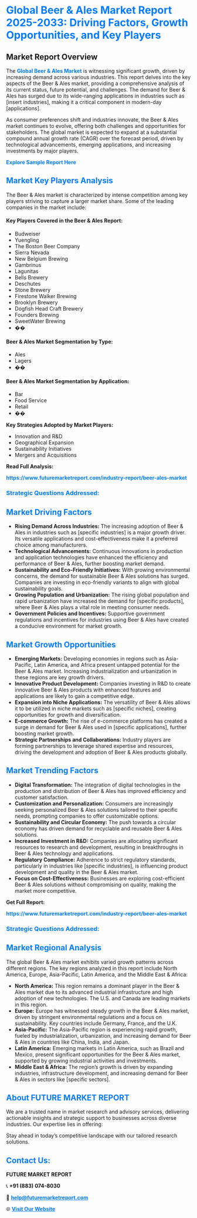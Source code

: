 <h1 style="color: #007BFF;">Global Beer & Ales Market Report 2025-2033: Driving Factors, Growth Opportunities, and Key Players</h1>

<section id="overview">
<h2>Market Report Overview</h2>
<p>The <a href="https://www.futuremarketreport.com/industry-report/beer-ales-market" style="color: #007BFF; text-decoration: none;"><strong>Global Beer & Ales Market</strong></a> is witnessing significant growth, driven by increasing demand across various industries. This report delves into the key aspects of the Beer & Ales market, providing a comprehensive analysis of its current status, future potential, and challenges. The demand for Beer & Ales has surged due to its wide-ranging applications in industries such as [insert industries], making it a critical component in modern-day [applications].</p>
<p>As consumer preferences shift and industries innovate, the Beer & Ales market continues to evolve, offering both challenges and opportunities for stakeholders. The global market is expected to expand at a substantial compound annual growth rate (CAGR) over the forecast period, driven by technological advancements, emerging applications, and increasing investments by major players.</p>
</section>

<section id="overview">
<p><a href="https://www.futuremarketreport.com/request-sample/reportId=113645" style="color: #007BFF; text-decoration: none;"><strong>Explore Sample Report Here</strong></a></p>
</section>

<section id="key-players">
<h2 style="color: #007BFF;">Market Key Players Analysis</h2>
<p>The Beer & Ales market is characterized by intense competition among key players striving to capture a larger market share. Some of the leading companies in the market include:</p>
<h4>Key Players Covered in the Beer & Ales Report:</h4>
<ul><li>Budweiser</li><li>Yuengling</li><li>The Boston Beer Company</li><li>Sierra Nevada</li><li>New Belgium Brewing</li><li>Gambrinus</li><li>Lagunitas</li><li>Bells Brewery</li><li>Deschutes</li><li>Stone Brewery</li><li>Firestone Walker Brewing</li><li>Brooklyn Brewery</li><li>Dogfish Head Craft Brewery</li><li>Founders Brewing</li><li>SweetWater Brewing</li><li>��</li></ul>
<h4>Beer & Ales Market Segmentation by Type:</h4>
<ul><li>Ales</li><li>Lagers</li><li>��</li></ul>

<h4>Beer & Ales Market Segmentation by Application:</h4>
<ul><li>Bar</li><li>Food Service</li><li>Retail</li><li>��</li></ul>
<p><strong>Key Strategies Adopted by Market Players:</strong></p>
<ul>
<li>Innovation and R&D</li>
<li>Geographical Expansion</li>
<li>Sustainability Initiatives</li>
<li>Mergers and Acquisitions</li>
</ul>
</section>

<section>
<p><strong>Read Full Analysis: </strong></p><a href="https://www.futuremarketreport.com/industry-report/beer-ales-market" style="color: #007BFF; text-decoration: none;"><strong>https://www.futuremarketreport.com/industry-report/beer-ales-market</strong></a>
<h3 style="color: #007BFF;">Strategic Questions Addressed:</h3>
</section>

<section id="driving-factors">
<h2 style="color: #007BFF;">Market Driving Factors</h2>
<ul>
<li><strong>Rising Demand Across Industries:</strong> The increasing adoption of Beer & Ales in industries such as [specific industries] is a major growth driver. Its versatile applications and cost-effectiveness make it a preferred choice among manufacturers.</li>
<li><strong>Technological Advancements:</strong> Continuous innovations in production and application technologies have enhanced the efficiency and performance of Beer & Ales, further boosting market demand.</li>
<li><strong>Sustainability and Eco-Friendly Initiatives:</strong> With growing environmental concerns, the demand for sustainable Beer & Ales solutions has surged. Companies are investing in eco-friendly variants to align with global sustainability goals.</li>
<li><strong>Growing Population and Urbanization:</strong> The rising global population and rapid urbanization have increased the demand for [specific products], where Beer & Ales plays a vital role in meeting consumer needs.</li>
<li><strong>Government Policies and Incentives:</strong> Supportive government regulations and incentives for industries using Beer & Ales have created a conducive environment for market growth.</li>
</ul>
</section>

<section id="growth-opportunities">
<h2 style="color: #007BFF;">Market Growth Opportunities</h2>
<ul>
<li><strong>Emerging Markets:</strong> Developing economies in regions such as Asia-Pacific, Latin America, and Africa present untapped potential for the Beer & Ales market. Increasing industrialization and urbanization in these regions are key growth drivers.</li>
<li><strong>Innovative Product Development:</strong> Companies investing in R&D to create innovative Beer & Ales products with enhanced features and applications are likely to gain a competitive edge.</li>
<li><strong>Expansion into Niche Applications:</strong> The versatility of Beer & Ales allows it to be utilized in niche markets such as [specific niches], creating opportunities for growth and diversification.</li>
<li><strong>E-commerce Growth:</strong> The rise of e-commerce platforms has created a surge in demand for Beer & Ales used in [specific applications], further boosting market growth.</li>
<li><strong>Strategic Partnerships and Collaborations:</strong> Industry players are forming partnerships to leverage shared expertise and resources, driving the development and adoption of Beer & Ales products globally.</li>
</ul>
</section>

<section id="trending-factors">
<h2 style="color: #007BFF;">Market Trending Factors</h2>
<ul>
<li><strong>Digital Transformation:</strong> The integration of digital technologies in the production and distribution of Beer & Ales has improved efficiency and customer satisfaction.</li>
<li><strong>Customization and Personalization:</strong> Consumers are increasingly seeking personalized Beer & Ales solutions tailored to their specific needs, prompting companies to offer customizable options.</li>
<li><strong>Sustainability and Circular Economy:</strong> The push towards a circular economy has driven demand for recyclable and reusable Beer & Ales solutions.</li>
<li><strong>Increased Investment in R&D:</strong> Companies are allocating significant resources to research and development, resulting in breakthroughs in Beer & Ales technology and applications.</li>
<li><strong>Regulatory Compliance:</strong> Adherence to strict regulatory standards, particularly in industries like [specific industries], is influencing product development and quality in the Beer & Ales market.</li>
<li><strong>Focus on Cost-Effectiveness:</strong> Businesses are exploring cost-efficient Beer & Ales solutions without compromising on quality, making the market more competitive.</li>
</ul>
</section>

<section>
<p><strong>Get Full Report: </strong></p><a href="https://www.futuremarketreport.com/industry-report/beer-ales-market" style="color: #007BFF; text-decoration: none;"><strong>https://www.futuremarketreport.com/industry-report/beer-ales-market</strong></a>
<h3 style="color: #007BFF;">Strategic Questions Addressed:</h3>
</section>


<section id="regional-analysis">
<h2 style="color: #007BFF;">Market Regional Analysis</h2>
<p>The global Beer & Ales market exhibits varied growth patterns across different regions. The key regions analyzed in this report include North America, Europe, Asia-Pacific, Latin America, and the Middle East & Africa:</p>
<ul>
<li><strong>North America:</strong> This region remains a dominant player in the Beer & Ales market due to its advanced industrial infrastructure and high adoption of new technologies. The U.S. and Canada are leading markets in this region.</li>
<li><strong>Europe:</strong> Europe has witnessed steady growth in the Beer & Ales market, driven by stringent environmental regulations and a focus on sustainability. Key countries include Germany, France, and the U.K.</li>
<li><strong>Asia-Pacific:</strong> The Asia-Pacific region is experiencing rapid growth, fueled by industrialization, urbanization, and increasing demand for Beer & Ales in countries like China, India, and Japan.</li>
<li><strong>Latin America:</strong> Emerging markets in Latin America, such as Brazil and Mexico, present significant opportunities for the Beer & Ales market, supported by growing industrial activities and investments.</li>
<li><strong>Middle East & Africa:</strong> The region’s growth is driven by expanding industries, infrastructure development, and increasing demand for Beer & Ales in sectors like [specific sectors].</li>
</ul>
</section>

<footer>
<h2 style="color: #007BFF;">About FUTURE MARKET REPORT</h2>
<p>We are a trusted name in market research and advisory services, delivering actionable insights and strategic support to businesses across diverse industries. Our expertise lies in offering:</p>

<p>Stay ahead in today’s competitive landscape with our tailored research solutions.</p>

<h2 style="color: #007BFF;">Contact Us:</h2>
<p><strong>FUTURE MARKET REPORT</strong></p>
<p>📞 <strong>+91 (883) 074-8030</strong></p>
<p>📧 <strong><a href="mailto:help@futuremarketreport.com" style="color: #007BFF;">help@futuremarketreport.com</a></strong></p>
<p>🌐 <strong><a href="https://www.futuremarketreport.com/" style="color: #007BFF;">Visit Our Website</a></strong></p>
</footer>